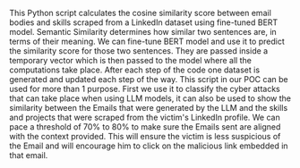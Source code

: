 This Python script calculates the cosine similarity score between email bodies and skills scraped from a LinkedIn dataset using fine-tuned BERT model.
Semantic Similarity determines how similar two sentences are, in terms of their meaning. We can fine-tune BERT model and use it to predict the similarity score for those two sentences.
They are passed inside a temporary vector which is then passed to the model where all the computations take place. After each step of the code one dataset is generated and updated each step of the way.
This script in our POC can be used for more than 1 purpose. First we use it to classify the cyber attacks that can take place when using LLM models, it can also be used to show the similarity between the Emails that were generated by the LLM and the skills and projects that were scraped from the victim's LinkedIn profile. We can pace a threshold of 70% to 80% to make sure the Emails sent are aligned with the context provided. This will ensure the victim is less suspicious of the Email and will encourage him to click on the malicious link embedded in that email.
